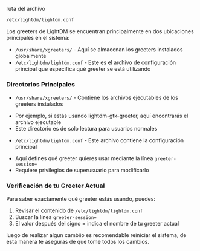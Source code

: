 ruta del archivo

```bash
/etc/lightdm/lightdm.conf
```

Los greeters de LightDM se encuentran principalmente en dos ubicaciones principales en el sistema:

- `/usr/share/xgreeters/` - Aquí se almacenan los greeters instalados globalmente
- `/etc/lightdm/lightdm.conf` - Este es el archivo de configuración principal que especifica qué greeter se está utilizando

### Directorios Principales

* `/usr/share/xgreeters/` - Contiene los archivos ejecutables de los greeters instalados

- Por ejemplo, si estás usando lightdm-gtk-greeter, aquí encontrarás el archivo ejecutable
- Este directorio es de solo lectura para usuarios normales

* `/etc/lightdm/lightdm.conf` - Este archivo contiene la configuración principal

- Aquí defines qué greeter quieres usar mediante la línea `greeter-session=`
- Requiere privilegios de superusuario para modificarlo

### Verificación de tu Greeter Actual

Para saber exactamente qué greeter estás usando, puedes:

1. Revisar el contenido de `/etc/lightdm/lightdm.conf`
2. Buscar la línea `greeter-session=`
3. El valor después del signo = indica el nombre de tu greeter actual


luego de realizar algun cambiio es recomendable reiniciar el sistema, de esta manera te aseguras de que tome todos los cambios.
